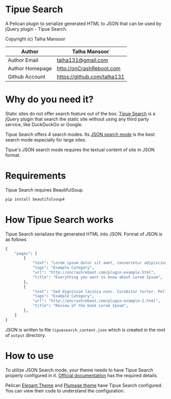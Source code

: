 Tipue Search
============

A Pelican plugin to serialize generated HTML to JSON that can be used by jQuery plugin - Tipue Search.

Copyright (c) Talha Mansoor

Author          | Talha Mansoor
----------------|-----
Author Email    | talha131@gmail.com
Author Homepage | http://onCrashReboot.com
Github Account  | https://github.com/talha131

Why do you need it?
===================

Static sites do not offer search feature out of the box. [Tipue Search](http://www.tipue.com/search/)
is a jQuery plugin that search the static site without using any third party service, like DuckDuckGo or Google.

Tipue Search offers 4 search modes. Its [JSON search mode](http://www.tipue.com/search/docs/json/) is the best search mode
especially for large sites.

Tipue's JSON search mode requires the textual content of site in JSON format.

Requirements
============

Tipue Search requires BeautifulSoup.

```bash
pip install beautifulsoup4
```

How Tipue Search works
=========================

Tipue Search serializes the generated HTML into JSON. Format of JSON is as follows

```python
{
    "pages": [
        {
            "text": "Lorem ipsum dolor sit amet, consectetur adipiscing elit. Integer nec odio. Praesent libero. Sed cursus ante dapibus diam. Sed nisi. Nulla quis sem at nibh elementum imperdiet. Duis sagittis ipsum. Praesent mauris. Fusce nec tellus sed augue semper porta. Mauris massa. Vestibulum lacinia arcu eget nulla. Class aptent taciti sociosqu ad litora torquent per conubia nostra, per inceptos himenaeos. Curabitur sodales ligula in libero.",
            "tags": "Example Category",
            "url": "http://oncrashreboot.com/plugin-example.html",
            "title": "Everything you want to know about Lorem Ipsum",
        },
        {
            "text": "Sed dignissim lacinia nunc. Curabitur tortor. Pellentesque nibh. Aenean quam. In scelerisque sem at dolor. Maecenas mattis. Sed convallis tristique sem. Proin ut ligula vel nunc egestas porttitor. Morbi lectus risus, iaculis vel, suscipit quis, luctus non, massa. Fusce ac turpis quis ligula lacinia aliquet. Mauris ipsum. Nulla metus metus, ullamcorper vel, tincidunt sed, euismod in, nibh.",
            "tags": "Example Category",
            "url": "http://oncrashreboot.com/plugin-example-2.html",
            "title": "Review of the book Lorem Ipsum",
        },
    ]
}
```

JSON is written to file `tipuesearch_content.json` which is created in the root of `output` directory.

How to use
==========

To utilize JSON Search mode, your theme needs to have Tipue Search properly configured in it. [Official documentation](http://www.tipue.com/search/docs/#json) has the required details.

Pelican [Elegant Theme](https://github.com/talha131/pelican-elegant) and [Plumage
theme](https://github.com/kdeldycke/plumage) have Tipue Search configured. You can view their
code to understand the configuration.
